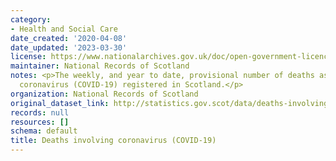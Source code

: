 ```yaml
---
category:
- Health and Social Care
date_created: '2020-04-08'
date_updated: '2023-03-30'
license: https://www.nationalarchives.gov.uk/doc/open-government-licence/version/3/
maintainer: National Records of Scotland
notes: <p>The weekly, and year to date, provisional number of deaths associated with
  coronavirus (COVID-19) registered in Scotland.</p>
organization: National Records of Scotland
original_dataset_link: http://statistics.gov.scot/data/deaths-involving-coronavirus-covid-19
records: null
resources: []
schema: default
title: Deaths involving coronavirus (COVID-19)
---
```

